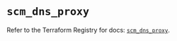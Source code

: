# `scm_dns_proxy`

Refer to the Terraform Registry for docs: [`scm_dns_proxy`](https://registry.terraform.io/providers/paloaltonetworks/scm/1.0.2/docs/resources/dns_proxy).
